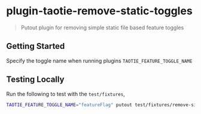 # plugin-taotie-remove-static-toggles

> Putout plugin for removing simple static file based feature toggles

## Getting Started

Specify the toggle name when running plugins `TAOTIE_FEATURE_TOGGLE_NAME`

## Testing Locally

Run the following to test with the `test/fixtures`,

```sh
TAOTIE_FEATURE_TOGGLE_NAME="featureFlag" putout test/fixtures/remove-simple-if-flags.ts --rulesdir packages/plugin-taotie-remove-static-toggles/lib --fix
```
